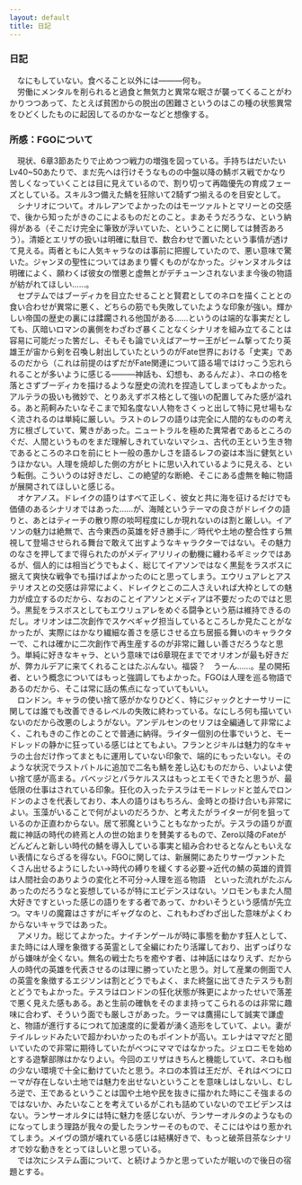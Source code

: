 ```yaml
---
layout: default
title: 日記
---
```

### 日記
　なにもしていない。食べること以外には―――何も。  
　労働にメンタルを削られると過食と無気力と異常な眠さが襲ってくることがわかりつつあって、たとえば貧困からの脱出の困難さというのはこの種の状態異常をひどくしたものに起因してるのかなーなどと想像する。  

### 所感：FGOについて
　現状、6章3節あたりで止めつつ戦力の増強を図っている。手持ちはだいたいLv40~50あたりで、まだ先へは行けそうなものの中盤以降の鯖ボス戦でかなり苦しくなっていくことは目に見えているので、割り切って再臨優先の育成フェーズとしている。スキル3つ備えた鯖を狂除いて2騎ずつ揃えるのを目安として。  
　シナリオについて。オルレアンでよかったのはモーツァルトとマリーとの交感で、後から知ったがきのこによるものだとのこと。まあそうだろうな、という納得がある（そこだけ完全に筆致が浮いていた、ということに関しては賛否あろう）。清姫とエリザの扱いは明確に駄目で、数合わせで置いたという事情が透けて見える。両者ともに人気キャラなのは事前に把握していたので、悪い意味で驚いた。ジャンヌの聖性についてはあまり響くものがなかった。ジャンヌオルタは明確によく、願わくば彼女の憎悪と虚無とがデチューンされないまま今後の物語が紡がれてほしい……。  
　セプテムではブーディカを目立たせることと賢君としてのネロを描くこととの食い合わせが異常に悪く、どちらの筋でも失敗していたような印象が強い。輝かしい帝国の歴史の裏には蹂躙される他国がある……というのは端的な事実だとしても、仄暗いロマンの裏側をわざわざ暴くことなくシナリオを組み立てることは容易に可能だった筈だし、そもそも論でいえばアーサー王がビーム撃ってたり英雄王が宙から剣を召喚し射出していたというのがFate世界における「史実」であるのだから（これは前提のはずだがFate関連について語る場ではけっこう忘れられることが多いように感じる―――神話も、幻想も、あるんだよ）、ネロの格を落とさずブーディカを描けるような歴史の流れを捏造してしまってもよかった。アルテラの扱いも微妙で、とりあえずボス格として強いの配置してみた感が溢れる。あと荊軻みたいなそこまで知名度ない人物をさくっと出して特に見せ場もなく流されるのは単純に厳しい。ラストのレフの語りは完全に人間的なものの考え方に根ざしていて、驚きがあった。ニュートラルを極めた異常者であるところのぐだ、人間というものをまだ理解しきれていないマシュ、古代の王という生き物であるところのネロを前にヒト一般の愚かしさを語るレフの姿は本当に健気というほかない。人理を焼却した側の方がヒトに思い入れているように見える、という転倒。こういうのは好きだし、この絶望的な断絶、そこにある虚無を軸に物語が展開されてほしいと感じる。  
　オケアノス。ドレイクの語りはすべて正しく、彼女と共に海を征けるだけでも価値のあるシナリオではあった……が、海賊というテーマの良さがドレイクの語りと、あとはティーチの散り際の啖呵程度にしか現れないのは割と厳しい。イアソンの魅力は絶無で、古今東西の英雄を好き勝手に／時代や土地の整合性すら無視して登場させられる舞台で敢えて出すようなキャラクターではない。その魅力のなさを押してまで得られたのがメディアリリィの動機に纏わるギミックではあるが、個人的には相当どうでもよく、総じてイアソンではなく黒髭をラスボスに据えて爽快な戦争でも描けばよかったのにと思ってしまう。エウリュアレとアステリオスとの交感は非常によく、ドレイクとこの二人さえいれば大枠としての魅力が成立するのだから、なおのことイアソンとメディアは不要だったのではと思う。黒髭をラスボスとしてもエウリュアレをめぐる闘争という筋は維持できるのだし。オリオンは二次創作でスケベギャグ担当しているところしか見たことがなかったが、実際にはかなり繊細な善さを感じさせる立ち居振る舞いのキャラクターで、これは確かに二次創作で再生産するのが非常に難しい善さだろうなと思う。単純に好きなキャラ、という意味では6章現在まででオリオンが最も好きだが、弊カルデアに来てくれることはたぶんない。福袋？　うーん……。星の開拓者、という概念についてはもっと強調してもよかった。FGOは人理を巡る物語であるのだから、そこは常に話の焦点になっていてもいい。  
　ロンドン。キャラの使い捨て感がかなりひどく、特にジャックとナーサリーに関しては誰でも改善できるレベルの失敗に終わっている。なにしろ何も描いていないのだから改悪のしようがない。アンデルセンのセリフは全編通して非常によく、これもきのこ作とのことで普通に納得。ライター個別の仕事でいうと、モードレッドの静かに狂っている感じはとてもよい。フランとジキルは魅力的なキャラの土台だけ作ってまともに運用していない印象で、端的にもったいない。そのような状況でラストバトルに追加で二名も鯖を差し込むものだから、いよいよ使い捨て感が高まる。バベッジとパラケルススはもっとエモくできたと思うが、最低限の仕事はされている印象。狂化の入ったテスラはモードレッドと並んでロンドンのよさを代表しており、本人の語りはもちろん、金時との掛け合いも非常によい。玉藻がいることで何がよいのだろうか、と考えたがライターが何を狙っているのか正直わからない。居て邪魔ということもなかったが。テスラの語りが直裁に神話の時代の終焉と人の世の始まりを賛美するもので、Zero以降のFateがどんどんと新しい時代の鯖を導入している事実と組み合わせるとなんともいえない表情にならざるを得ない。FGOに関しては、新展開にあたりサーヴァントたくさん出せるようにしたい→時代の縛りを緩くする必要→近代の鯖の英雄的資質は人間社会のありようの変化と不可分→人理を巡る物語　といった流れがたぶんあったのだろうなと妄想しているが特にエビデンスはない。ソロモンもまた人間大好きですといった感じの語りをする者であって、かわいそうという感情が先立つ。マキリの魔霧はさすがにギャグなのと、これもわざわざ出した意味がよくわからないキャラではあった。  
　アメリカ。総じてよかった。ナイチンゲールが時に事態を動かす狂人として、また時には人理を象徴する英霊として全編にわたり活躍しており、出ずっぱりながら嫌味が全くない。無名の戦士たちを癒やす者、は神話にはなりえず、だから人の時代の英雄を代表させるのは理に勝っていたと思う。対して産業の側面で人の英霊を象徴するエジソンは割とどうでもよく、また終盤に出てきたテスラも割とどうでもよかった。テスラはロンドンの狂化状態が殊更によかったせいで落差で悪く見えた感もある。あと生前の確執をそのまま持ってこられるのは非常に趣味に合わず、そういう面でも厳しさがあった。ラーマは鷹揚にして誠実で謙虚と、物語が進行するにつれて加速度的に愛着が湧く造形をしていて、よい。妻がテイルレッドみたいで超かわいかったのもポイントが高い。エレナはママだと聞いていたので非常に期待していたがべつにママではなかった。ジェロニモを始めとする遊撃部隊はかなりよい。今回のエリザはきちんと機能していて、ネロも枷の少ない環境で十全に動けていたと思う。ネロの本質は王だが、それはべつにローマが存在しない土地では魅力を出せないということを意味しはしないし、むしろ逆で、王であるということは国や土地や民を抜きに描かれた時にこそ強まるのではないか、みたいなことを考えているがこれも詰めていないのでエビデンスはない。ランサーオルタには特に魅力を感じないが、ランサーオルタのようなものになってしまう理路が我々の愛したランサーそのもので、そこにはやはり惹かれてしまう。メイヴの頭が壊れている感じは結構好きで、もっと破茶目茶なシナリオで妙な動きをとってほしいと思っている。  
　では次にシステム面について、と続けようかと思っていたが眠いので後日の宿題とする。
































































